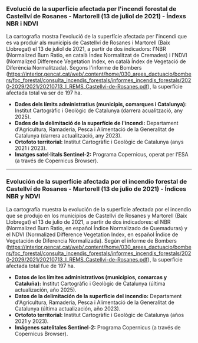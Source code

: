 ### Evolució de la superfície afectada per l'incendi forestal de Castellví de Rosanes - Martorell (13 de juliol de 2021) - Índexs NBR i NDVI
La cartografia mostra l'evolució de la superfície afectada per l'incendi que es va produir als municipis de Castellví de Rosanes i Martorell (Baix Llobregat) el 13 de juliol de 2021, a partir de dos indicadors: l'NBR (Normalized Burn Ratio, en català Índex Normalitzat de Cremades) i l'NDVI (Normalized Difference Vegetation Index, en català Índex de Vegetació de Diferència Normalitzada). 
Segons l'informe de Bombers (https://interior.gencat.cat/web/.content/home/030_arees_dactuacio/bombers/foc_forestal/consulta_incendis_forestals/informes_incendis_forestals/2020-2029/2021/20210713_I_REMS_Castellvi-de-Rosanes.pdf), la superfície afectada total va ser de 197 ha.

- **Dades dels límits administratius (municipis, comarques i Catalunya):** Institut Cartogràfic i Geològic de Catalunya (darrera acualització, any 2025).
- **Dades de la delimitació de la superfície de l'incendi:** Departament d'Agricultura, Ramaderia, Pesca i Alimentació de la Generalitat de Catalunya (darrera actualització, any 2023).
- **Ortofoto territorial:** Institut Cartogràfic i Geològic de Catalunya (anys 2021 i 2023).
- **Imatges satel·litals Sentinel-2:** Programa Copernicus, operat per l’ESA (a través de Copernicus Browser).

-------------------------------------------------------------------------------------------------------------------------------------------------------------------------------------------------------------------------------------------------------------------------------------------------------------------------------------------------------------------------------------------------------------------

### Evolución de la superfície afectada por el incendio forestal de Castellví de Rosanes - Martorell (13 de julio de 2021) - Índices NBR y NDVI
La cartografía muestra la evolución de la superficie afectada por el incendio que se produjo en los municipios de Castellví de Rosanes y Martorell (Baix Llobregat) el 13 de julio de 2021, a partir de dos indicadores: el NBR (Normalized Burn Ratio, en español Índice Normalizado de Quemaduras) y el NDVI (Normalized Difference Vegetation Index, en español Índice de Vegetación de Diferencia Normalizada). 
Según el informe de Bombers (https://interior.gencat.cat/web/.content/home/030_arees_dactuacio/bombers/foc_forestal/consulta_incendis_forestals/informes_incendis_forestals/2020-2029/2021/20210713_I_REMS_Castellvi-de-Rosanes.pdf), la superficie afectada total fue de 197 ha.

- **Datos de los límites administrativos (municipios, comarcas y Cataluña):** Institut Cartogràfic i Geològic de Catalunya (última actualización, año 2025).
- **Datos de la delimitación de la superficie del incendio:** Departament d'Agricultura, Ramaderia, Pesca i Alimentació de la Generalitat de Catalunya (última actualización, año 2023).
- **Ortofoto territorial:** Institut Cartogràfic i Geològic de Catalunya (años 2021 y 2023).
- **Imágenes satelitales Sentinel-2:** Programa Copernicus (a través de Copernicus Browser).
